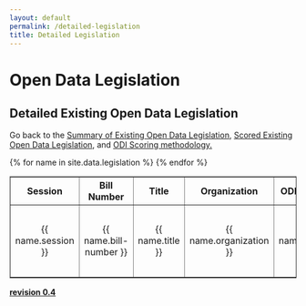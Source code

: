 ```yaml
---
layout: default
permalink: /detailed-legislation
title: Detailed Legislation
---
```


# Open Data Legislation
## Detailed Existing Open Data Legislation
Go back to the <a target="_blank" href="/legislation">Summary of Existing Open Data Legislation</a>, <a target="_blank" href="/scored-legislation">Scored Existing Open Data Legislation</a>, and <a target="_blank" href="/scoring">ODI Scoring methodology.</a>
<table cellpadding="10" border="1">
	<tr>
		<th>Session</th>
		<th>Bill Number</th>
		<th>Title</th>
		<th>Organization</th>
		<th>ODI Review</th>
		<th>Bill Text</th>
		<th>Source</th>
		<th>Sponsors</th>
		<th>Past Legislation</th>
		<th>Related Legislation</th>
		<th>Introduced</th>
		<th>Last Activity</th>
		<th>Comments</th>
	</tr>
{% for name in site.data.legislation %}
  <tr>
  	<td width="07%" align="center">{{ name.session }}</td>
  	<td width="07%" align="center">{{ name.bill-number }}</td>
  	<td width="07%" align="center">{{ name.title }}</td>
  	<td width="07%" align="center">{{ name.organization }}</td>
  	<td width="14%" align="center">{{ name.review }}</td>
  	<td width="07%" align="center"><a target="_blank" href="{{ name.bill-text }}">{{ name.organization }}-{{ name.session }}-{{ name.bill-number }}</a></td>
  	<td width="07%" align="center"><a target="_blank" href="{ name.source }}">{{ name.organization }}-{{ name.session }}-{{ name.bill-number }}</a></td>
  	<td width="10%" align="center">{{ name.sponsors }}</td>
  	<td width="10%" align="center">{{ name.past-legislation }}</td>
  	<td width="10%" align="center">{{ name.related-legislation }}</td>
  	<td width="07%" align="center">{{ name.introduced }}</td>
  	<td width="07%" align="center">{{ name.last-activity }}</td>
  	<td width="14%" align="center">{{ name.comments }}</td>
  </tr>
{% endfor %}
</table>

**<a target="_blank" href="https://github.com/opendatainitiative/opendatalegislation/tree/0.4">revision 0.4</a>**
